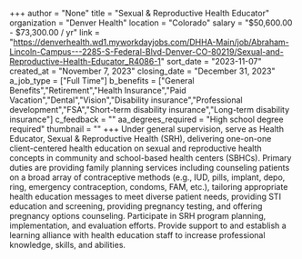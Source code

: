 +++
author = "None"
title = "Sexual & Reproductive Health Educator"
organization = "Denver Health"
location = "Colorado"
salary = "$50,600.00 - $73,300.00 / yr"
link = "https://denverhealth.wd1.myworkdayjobs.com/DHHA-Main/job/Abraham-Lincoln-Campus---2285-S-Federal-Blvd-Denver-CO-80219/Sexual-and-Reproductive-Health-Educator_R4086-1"
sort_date = "2023-11-07"
created_at = "November 7, 2023"
closing_date = "December 31, 2023"
a_job_type = ["Full Time"]
b_benefits = ["General Benefits","Retirement","Health Insurance","Paid Vacation","Dental","Vision","Disability insurance","Professional development","FSA","Short-term disability insurance","Long-term disability insurance"]
c_feedback = ""
aa_degrees_required = "High school degree required"
thumbnail = ""
+++
Under general supervision, serve as Health Educator, Sexual & Reproductive Health (SRH), delivering one-on-one client-centered health education on sexual and reproductive health concepts in community and school-based health centers (SBHCs). Primary duties are providing family planning services including counseling patients on a broad array of contraceptive methods (e.g., IUD, pills, implant, depo, ring, emergency contraception, condoms, FAM, etc.), tailoring appropriate health education messages to meet diverse patient needs, providing STI education and screening, providing pregnancy testing, and offering pregnancy options counseling. Participate in SRH program planning, implementation, and evaluation efforts. Provide support to and establish a learning alliance with health education staff to increase professional knowledge, skills, and abilities.